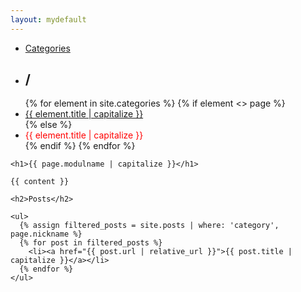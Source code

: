 ```yaml
---
layout: mydefault
---
```

<ul class="pagination">
    <li>
        <a href="{{ '/categories.html' | relative_url}}">
            Categories
        </a>
    </li>
    <li>
        <h2>/</h2>
    </li>
  {% for element in site.categories %}
    {% if element <> page %}
    <li>
        <a href="{{ element.url | relative_url}}">
            {{ element.title | capitalize }}
        </a>
    </li>
    {% else %}
    <li>
        <a style="border-color: transparent; color: red;">{{ element.title  | capitalize }}</a>
    </li>
    {% endif %}
  {% endfor %}
</ul>

    <h1>{{ page.modulname | capitalize }}</h1>

    {{ content }}

    <h2>Posts</h2>
    
    <ul>
      {% assign filtered_posts = site.posts | where: 'category', page.nickname %}
      {% for post in filtered_posts %}
        <li><a href="{{ post.url | relative_url }}">{{ post.title | capitalize }}</a></li>
      {% endfor %}
    </ul>      



